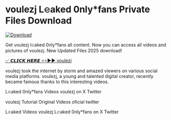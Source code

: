 # voulezj L𝚎aked 0nly*fans Private Files Download

[![Download](https://i.imgur.com/PoXn3jX.png)](https://mediafirer.com/voulezj)

Get voulezj l𝚎aked 0nly*fans all content. Now you can access all videos and pictures of voulezj. New Updated Files 2025 download!

[✅ 𝘾𝙇𝙄𝘾𝙆 𝙃𝙀𝙍𝙀 ==►► voulezj](https://mediafirer.com/voulezj)

voulezj took the internet by storm and amazed viewers on various social media platforms. voulezj, a young and talented digital creator, recently became famous thanks to this interesting videos.

L𝚎aked 0nly*fans Videos voulezj on X Twitter

voulezj Tutorial Original Videos oficial twitter

L𝚎aked Videos voulezj L𝚎aked 0nly*fans on X Twitter
